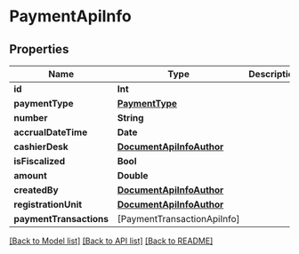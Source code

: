 # PaymentApiInfo

## Properties
Name | Type | Description | Notes
------------ | ------------- | ------------- | -------------
**id** | **Int** |  | [optional] 
**paymentType** | [**PaymentType**](PaymentType.md) |  | [optional] 
**number** | **String** |  | [optional] 
**accrualDateTime** | **Date** |  | [optional] 
**cashierDesk** | [**DocumentApiInfoAuthor**](DocumentApiInfoAuthor.md) |  | [optional] 
**isFiscalized** | **Bool** |  | [optional] 
**amount** | **Double** |  | [optional] 
**createdBy** | [**DocumentApiInfoAuthor**](DocumentApiInfoAuthor.md) |  | [optional] 
**registrationUnit** | [**DocumentApiInfoAuthor**](DocumentApiInfoAuthor.md) |  | [optional] 
**paymentTransactions** | [PaymentTransactionApiInfo] |  | [optional] 

[[Back to Model list]](../README.md#documentation-for-models) [[Back to API list]](../README.md#documentation-for-api-endpoints) [[Back to README]](../README.md)


